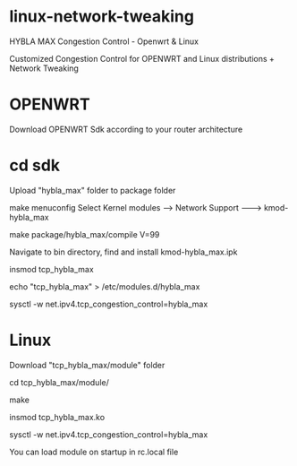 # linux-network-tweaking
HYBLA MAX Congestion Control - Openwrt &amp; Linux

Customized Congestion Control for OPENWRT and Linux distributions + Network Tweaking


# OPENWRT

Download OPENWRT Sdk according to your router architecture

# cd sdk
Upload "hybla_max" folder to package folder
 
 make menuconfig
Select Kernel modules --> Network Support ---> kmod-hybla_max
  
  make package/hybla_max/compile V=99

Navigate to bin directory, find and install kmod-hybla_max.ipk
 
 insmod tcp_hybla_max
  
  echo "tcp_hybla_max" > /etc/modules.d/hybla_max
  
  sysctl -w net.ipv4.tcp_congestion_control=hybla_max


# Linux

Download "tcp_hybla_max/module" folder

  cd tcp_hybla_max/module/
  
  make
  
  insmod tcp_hybla_max.ko
  
  sysctl -w net.ipv4.tcp_congestion_control=hybla_max

You can load module on startup in rc.local file

